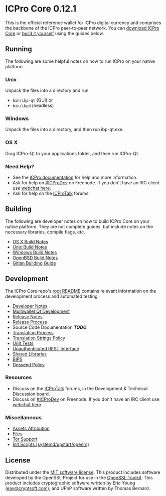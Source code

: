 ICPro Core 0.12.1
=====================

This is the official reference wallet for ICPro digital currency and comprises the backbone of the ICPro peer-to-peer network. You can [download ICPro Core](https://www.ibp.org/downloads/) or [build it yourself](#building) using the guides below.

Running
---------------------
The following are some helpful notes on how to run ICPro on your native platform.

### Unix

Unpack the files into a directory and run:

- `bin/ibp-qt` (GUI) or
- `bin/ibpd` (headless)

### Windows

Unpack the files into a directory, and then run ibp-qt.exe.

### OS X

Drag ICPro-Qt to your applications folder, and then run ICPro-Qt.

### Need Help?

* See the [ICPro documentation](https://ICProDev.atlassian.net/wiki/display/DOC)
for help and more information.
* Ask for help on [#ICProDev](http://webchat.freenode.net?channels=ICProDev) on Freenode. If you don't have an IRC client use [webchat here](http://webchat.freenode.net?channels=ICProDev).
* Ask for help on the [ICProTalk](https://ibptalk.org/) forums.

Building
---------------------
The following are developer notes on how to build ICPro Core on your native platform. They are not complete guides, but include notes on the necessary libraries, compile flags, etc.

- [OS X Build Notes](build-osx.md)
- [Unix Build Notes](build-unix.md)
- [Windows Build Notes](build-windows.md)
- [OpenBSD Build Notes](build-openbsd.md)
- [Gitian Building Guide](gitian-building.md)

Development
---------------------
The ICPro Core repo's [root README](/README.md) contains relevant information on the development process and automated testing.

- [Developer Notes](developer-notes.md)
- [Multiwallet Qt Development](multiwallet-qt.md)
- [Release Notes](release-notes.md)
- [Release Process](release-process.md)
- Source Code Documentation ***TODO***
- [Translation Process](translation_process.md)
- [Translation Strings Policy](translation_strings_policy.md)
- [Unit Tests](unit-tests.md)
- [Unauthenticated REST Interface](REST-interface.md)
- [Shared Libraries](shared-libraries.md)
- [BIPS](bips.md)
- [Dnsseed Policy](dnsseed-policy.md)

### Resources
* Discuss on the [ICProTalk](https://ibptalk.org/) forums, in the Development & Technical Discussion board.
* Discuss on [#ICProDev](http://webchat.freenode.net/?channels=ICProDev) on Freenode. If you don't have an IRC client use [webchat here](http://webchat.freenode.net/?channels=ICProDev).

### Miscellaneous
- [Assets Attribution](assets-attribution.md)
- [Files](files.md)
- [Tor Support](tor.md)
- [Init Scripts (systemd/upstart/openrc)](init.md)

License
---------------------
Distributed under the [MIT software license](http://www.opensource.org/licenses/mit-license.php).
This product includes software developed by the OpenSSL Project for use in the [OpenSSL Toolkit](https://www.openssl.org/). This product includes
cryptographic software written by Eric Young ([eay@cryptsoft.com](mailto:eay@cryptsoft.com)), and UPnP software written by Thomas Bernard.
